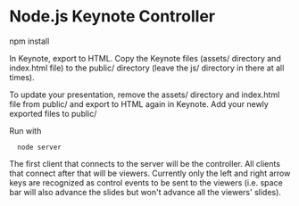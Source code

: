 Node.js Keynote Controller
==============================

npm install

In Keynote, export to HTML. Copy the Keynote files (assets/ directory and index.html file) to the public/ directory (leave the js/ directory in there at all times).

To update your presentation, remove the assets/ directory and index.html file from public/ and export to HTML again in Keynote. Add your newly exported files to public/

Run with

      node server


The first client that connects to the server will be the controller. All clients that connect after that will be viewers. Currently only the left and right arrow keys are recognized as control events to be sent to the viewers (i.e. space bar will also advance the slides but won't advance all the viewers' slides).
